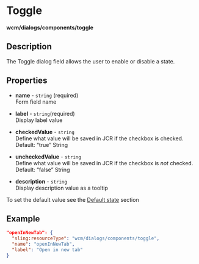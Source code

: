 # Toggle

**wcm/dialogs/components/toggle**

## Description

The Toggle dialog field allows the user to enable or disable a state.

## Properties

- **name** -  `string` (required)  
    Form field name

- **label** - `string`(required)  
    Display label value

- **checkedValue** - `string`  
    Define what value will be saved in JCR if the checkbox is checked. Default: “true” String

- **uncheckedValue** - `string`  
Define what value will be saved in JCR if the checkbox is _not_ checked. Default: “false” String

- **description** - `string`  
Display description value as a tooltip

To set the default value see the [Default state](../../dialogs#default_state) section

## Example

```json
"openInNewTab": {
  "sling:resourceType": "wcm/dialogs/components/toggle",
  "name": "openInNewTab",
  "label": "Open in new tab"
}
```
